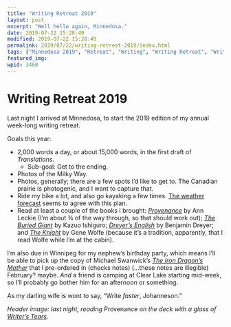 ```yaml
---
title: "Writing Retreat 2019"
layout: post
excerpt: "Well hello again, Minnedosa."
date: 2019-07-22 15:28:49
modified: 2019-07-22 15:28:49
permalink: 2019/07/22/writing-retreat-2019/index.html
tags: ["Minnedosa 2019", "Retreat", "Writing", "Writing Retreat", "Writing"]
featured_img: 
wpid: 3400
---
```


# Writing Retreat 2019

Last night I arrived at Minnedosa, to start the 2019 edition of my annual week-long writing retreat.

Goals this year:

- 2,000 words a day, or about 15,000 words, in the first draft of *Translations*.
  - Sub-goal: Get to the ending.
- Photos of the Milky Way.
- Photos, generally; there are a few spots I’d like to get to. The Canadian prairie is photogenic, and I want to capture that.
- Ride my bike a lot, and also go kayaking a few times. [The weather forecast](https://patrickjohanneson.com/wp-content/uploads/2019/07/Minnedosa-MB-7-Day-Forecast-Environment-Canada.png) seems to agree with this plan.
- Read at least a couple of the books I brought: *[Provenance](https://www.mcnallyrobinson.com/9780316388658/ann-leckie/provenance?blnBKM=1)* by Ann Leckie (I’m about ¾ of the way through, so that should work out); *[The Buried Giant](https://www.mcnallyrobinson.com/9780345809414/kazuo-ishiguro/buried-giant?blnBKM=1)* by Kazuo Ishiguro; *[Dreyer’s English](https://www.mcnallyrobinson.com/9780812995701/benjamin-dreyer/dreyers-eng?blnBKM=1)* by Benjamin Dreyer; and *[The Knight](https://www.chapters.indigo.ca/en-ca/books/the-knight-book-one-of/9780765313485-item.html?ikwid=the+knight+gene+wolfe&ikwsec=Home&ikwidx=0)* by Gene Wolfe (because it’s a tradition, apparently, that I read Wolfe while I’m at the cabin).

I’m also due in Winnipeg for my nephew’s birthday party, which means I’ll be able to pick up the copy of Michael Swanwick’s *[The Iron Dragon’s Mother](https://www.mcnallyrobinson.com/9781250198259/michael-swanwick/iron-dragons-mother?blnBKM=1)* that I pre-ordered in (checks notes) (…these notes are illegible) February? maybe. *And* a friend is camping at Clear Lake starting mid-week, so I’ll probably go bother him for an afternoon or something.

As my darling wife is wont to say, “Write *faster*, Johanneson.”

*Header image: last night, reading* Provenance *on the deck with a glass of [Writer’s Tears](http://walshwhiskey.com/writers-tears-copper-pot/).*